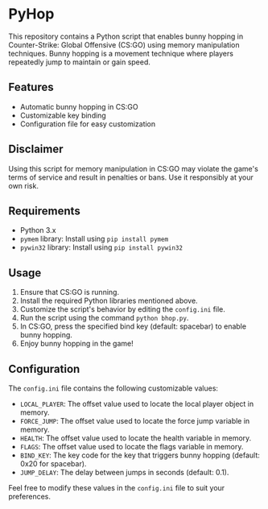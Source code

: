 # PyHop

This repository contains a Python script that enables bunny hopping in Counter-Strike: Global Offensive (CS:GO) using memory manipulation techniques. Bunny hopping is a movement technique where players repeatedly jump to maintain or gain speed.

## Features

- Automatic bunny hopping in CS:GO
- Customizable key binding
- Configuration file for easy customization

## Disclaimer

Using this script for memory manipulation in CS:GO may violate the game's terms of service and result in penalties or bans. Use it responsibly at your own risk.

## Requirements

- Python 3.x
- `pymem` library: Install using `pip install pymem`
- `pywin32` library: Install using `pip install pywin32`

## Usage

1. Ensure that CS:GO is running.
2. Install the required Python libraries mentioned above.
3. Customize the script's behavior by editing the `config.ini` file.
4. Run the script using the command `python bhop.py`.
5. In CS:GO, press the specified bind key (default: spacebar) to enable bunny hopping.
6. Enjoy bunny hopping in the game!

## Configuration

The `config.ini` file contains the following customizable values:

- `LOCAL_PLAYER`: The offset value used to locate the local player object in memory.
- `FORCE_JUMP`: The offset value used to locate the force jump variable in memory.
- `HEALTH`: The offset value used to locate the health variable in memory.
- `FLAGS`: The offset value used to locate the flags variable in memory.
- `BIND_KEY`: The key code for the key that triggers bunny hopping (default: 0x20 for spacebar).
- `JUMP_DELAY`: The delay between jumps in seconds (default: 0.1).

Feel free to modify these values in the `config.ini` file to suit your preferences.



